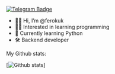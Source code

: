 [![Telegram Badge](https://img.shields.io/badge/-ferokuk-blue?style=social&logo=telegram&link=https://t.me/ferokuk)](https://t.me/ferokuk) <p align='left'>  
  
- 👋🏼 Hi, I’m @ferokuk
- ✌🏼 Interested in learning programming
- 🐍 Currently learning Python  
- 🛠 Backend developer
  
My Github stats:
  
[![Github stats](https://github-readme-stats.vercel.app/api?username=ferokuk&show_icons=true&include_all_commits=true)]
<!---
ferokuk/ferokuk is a ✨ special ✨ repository because its `README.md` (this file) appears on your GitHub profile.
You can click the Preview link to take a look at your changes.
--->
